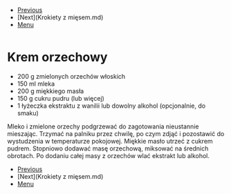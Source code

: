 <!-- Navigation Menu Start -->

- [Previous](Kokosanki.md)
- [Next](Krokiety z mięsem.md)
- [Menu](README.md)

<div style="margin-bottom: 50px"></div>

<!-- /Navigation Menu Start -->


# Krem orzechowy

- 200 g zmielonych orzechów włoskich
- 150 ml mleka
- 200 g miękkiego masła
- 150 g cukru pudru (lub więcej)
- 1 łyżeczka ekstraktu z wanilii lub dowolny alkohol (opcjonalnie, do smaku)

Mleko i zmielone orzechy podgrzewać do zagotowania nieustannie mieszając. Trzymać na palniku przez chwilę, po czym zdjąć i pozostawić do wystudzenia w temperaturze pokojowej.
Miękkie masło utrzeć z cukrem pudrem. Stopniowo dodawać masę orzechową, miksować na średnich obrotach. Po dodaniu całej masy z orzechów wlać ekstrakt lub alkohol.


<!-- Navigation Menu End -->

- [Previous](Kokosanki.md)
- [Next](Krokiety z mięsem.md)
- [Menu](README.md)

<div style="margin-bottom: 50px"></div>

<!-- /Navigation Menu End -->
